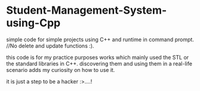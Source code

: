 # Student-Management-System-using-Cpp

simple code for simple projects using C++ and runtime in command prompt. 
//No delete and update functions :).

this code is for my practice purposes works which mainly used the STL or the standard libraries in C++.
discovering them and using them in a real-life scenario adds my curiosity on how to use it.

it is just a step to be a hacker :>....!
